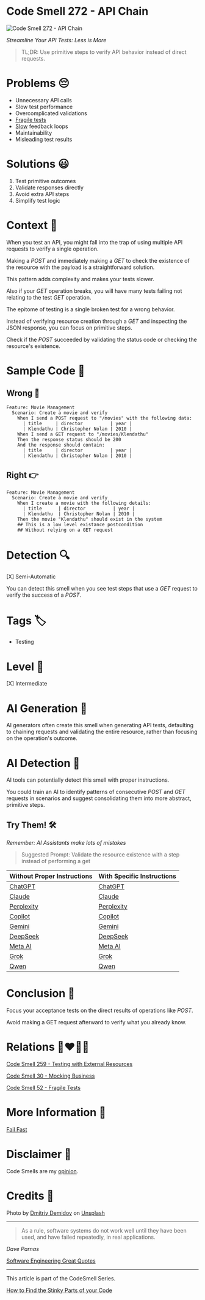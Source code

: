 # Code Smell 272 - API Chain

![Code Smell 272 - API Chain](Code%20Smell%20272%20-%20API%20Chain.jpg)

*Streamline Your API Tests: Less is More*

> TL;DR: Use primitive steps to verify API behavior instead of direct requests.

# Problems 😔

- Unnecessary API calls
- Slow test performance
- Overcomplicated validations
- [Fragile tests](https://github.com/mcsee/Software-Design-Articles/tree/main/Articles/Code%20Smells/Code%20Smell%2052%20-%20Fragile%20Tests/readme.md)
- [Slow](https://github.com/mcsee/Software-Design-Articles/tree/main/Articles/Theory/Fail%20Fast/readme.md) feedback loops
- Maintainability
- Misleading test results

# Solutions 😃

1. Test primitive outcomes
2. Validate responses directly
3. Avoid extra API steps
4. Simplify test logic

# Context 💬

When you test an API, you might fall into the trap of using multiple API requests to verify a single operation.

Making a *POST* and immediately making a *GET* to check the existence of the resource with the payload is a straightforward solution. 

This pattern adds complexity and makes your tests slower. 

Also if your *GET* operation breaks, you will have many tests failing not relating to the test *GET* operation.

The epitome of testing is a single broken test for a wrong behavior.

Instead of verifying resource creation through a *GET* and inspecting the JSON response, you can focus on primitive steps. 

Check if the *POST* succeeded by validating the status code or checking the resource's existence.

# Sample Code 📖

## Wrong 🚫

<!-- [Gist Url](https://gist.github.com/mcsee/5eb9b894e0b974af2a2ad4ba6a7a9072) -->

```gherkin
Feature: Movie Management
  Scenario: Create a movie and verify
    When I send a POST request to "/movies" with the following data:
      | title     | director          | year |
      | Klendathu | Christopher Nolan | 2010 |
    When I send a GET request to "/movies/Klendathu"
    Then the response status should be 200
    And the response should contain:
      | title     | director          | year |
      | Klendathu | Christopher Nolan | 2010 |
```

## Right 👉

<!-- [Gist Url](https://gist.github.com/mcsee/69210049d4e68330f70cf1dbbe66dcba) -->

```gherkin
Feature: Movie Management
  Scenario: Create a movie and verify
    When I create a movie with the following details:
      | title      | director          | year |
      | Klendathu  | Christopher Nolan | 2010 |
    Then the movie "Klendathu" should exist in the system
    ## This is a low level existance postcondition
    ## Without relying on a GET request
```

# Detection 🔍

[X] Semi-Automatic 

You can detect this smell when you see test steps that use a *GET* request to verify the success of a *POST*. 

# Tags 🏷️

- Testing

# Level 🔋

[X] Intermediate

# AI Generation 🤖

AI generators often create this smell when generating API tests, defaulting to chaining requests and validating the entire resource, rather than focusing on the operation's outcome.

# AI Detection 🥃

AI tools can potentially detect this smell with proper instructions. 

You could train an AI to identify patterns of consecutive *POST* and *GET* requests in scenarios and suggest consolidating them into more abstract, primitive steps.

## Try Them! 🛠

*Remember: AI Assistants make lots of mistakes*

> Suggested Prompt: Validate the resource existence with a step instead of performing a get

| Without Proper Instructions    | With Specific Instructions |
| -------- | ------- |
| [ChatGPT](https://chat.openai.com/?q=Correct+and+explain+this+code%3A+%60%60%60gherkin%0D%0AFeature%3A+Movie+Management%0D%0A++Scenario%3A+Create+a+movie+and+verify%0D%0A++++When+I+send+a+POST+request+to+%22%2Fmovies%22+with+the+following+data%3A%0D%0A++++++%7C+title+++++%7C+director++++++++++%7C+year+%7C%0D%0A++++++%7C+Klendathu+%7C+Christopher+Nolan+%7C+2010+%7C%0D%0A++++When+I+send+a+GET+request+to+%22%2Fmovies%2FKlendathu%22%0D%0A++++Then+the+response+status+should+be+200%0D%0A++++And+the+response+should+contain%3A%0D%0A++++++%7C+title+++++%7C+director++++++++++%7C+year+%7C%0D%0A++++++%7C+Klendathu+%7C+Christopher+Nolan+%7C+2010+%7C%0D%0A%60%60%60) | [ChatGPT](https://chat.openai.com/?q=Validate+the+resource+existence+with+a+step+instead+of+performing+a+get%3A+%60%60%60gherkin%0D%0AFeature%3A+Movie+Management%0D%0A++Scenario%3A+Create+a+movie+and+verify%0D%0A++++When+I+send+a+POST+request+to+%22%2Fmovies%22+with+the+following+data%3A%0D%0A++++++%7C+title+++++%7C+director++++++++++%7C+year+%7C%0D%0A++++++%7C+Klendathu+%7C+Christopher+Nolan+%7C+2010+%7C%0D%0A++++When+I+send+a+GET+request+to+%22%2Fmovies%2FKlendathu%22%0D%0A++++Then+the+response+status+should+be+200%0D%0A++++And+the+response+should+contain%3A%0D%0A++++++%7C+title+++++%7C+director++++++++++%7C+year+%7C%0D%0A++++++%7C+Klendathu+%7C+Christopher+Nolan+%7C+2010+%7C%0D%0A%60%60%60) |
| [Claude](https://claude.ai/new?q=Correct+and+explain+this+code%3A+%60%60%60gherkin%0D%0AFeature%3A+Movie+Management%0D%0A++Scenario%3A+Create+a+movie+and+verify%0D%0A++++When+I+send+a+POST+request+to+%22%2Fmovies%22+with+the+following+data%3A%0D%0A++++++%7C+title+++++%7C+director++++++++++%7C+year+%7C%0D%0A++++++%7C+Klendathu+%7C+Christopher+Nolan+%7C+2010+%7C%0D%0A++++When+I+send+a+GET+request+to+%22%2Fmovies%2FKlendathu%22%0D%0A++++Then+the+response+status+should+be+200%0D%0A++++And+the+response+should+contain%3A%0D%0A++++++%7C+title+++++%7C+director++++++++++%7C+year+%7C%0D%0A++++++%7C+Klendathu+%7C+Christopher+Nolan+%7C+2010+%7C%0D%0A%60%60%60) | [Claude](https://claude.ai/new?q=Validate+the+resource+existence+with+a+step+instead+of+performing+a+get%3A+%60%60%60gherkin%0D%0AFeature%3A+Movie+Management%0D%0A++Scenario%3A+Create+a+movie+and+verify%0D%0A++++When+I+send+a+POST+request+to+%22%2Fmovies%22+with+the+following+data%3A%0D%0A++++++%7C+title+++++%7C+director++++++++++%7C+year+%7C%0D%0A++++++%7C+Klendathu+%7C+Christopher+Nolan+%7C+2010+%7C%0D%0A++++When+I+send+a+GET+request+to+%22%2Fmovies%2FKlendathu%22%0D%0A++++Then+the+response+status+should+be+200%0D%0A++++And+the+response+should+contain%3A%0D%0A++++++%7C+title+++++%7C+director++++++++++%7C+year+%7C%0D%0A++++++%7C+Klendathu+%7C+Christopher+Nolan+%7C+2010+%7C%0D%0A%60%60%60) |
| [Perplexity](https://www.perplexity.ai/?q=Correct+and+explain+this+code%3A+%60%60%60gherkin%0D%0AFeature%3A+Movie+Management%0D%0A++Scenario%3A+Create+a+movie+and+verify%0D%0A++++When+I+send+a+POST+request+to+%22%2Fmovies%22+with+the+following+data%3A%0D%0A++++++%7C+title+++++%7C+director++++++++++%7C+year+%7C%0D%0A++++++%7C+Klendathu+%7C+Christopher+Nolan+%7C+2010+%7C%0D%0A++++When+I+send+a+GET+request+to+%22%2Fmovies%2FKlendathu%22%0D%0A++++Then+the+response+status+should+be+200%0D%0A++++And+the+response+should+contain%3A%0D%0A++++++%7C+title+++++%7C+director++++++++++%7C+year+%7C%0D%0A++++++%7C+Klendathu+%7C+Christopher+Nolan+%7C+2010+%7C%0D%0A%60%60%60) | [Perplexity](https://www.perplexity.ai/?q=Validate+the+resource+existence+with+a+step+instead+of+performing+a+get%3A+%60%60%60gherkin%0D%0AFeature%3A+Movie+Management%0D%0A++Scenario%3A+Create+a+movie+and+verify%0D%0A++++When+I+send+a+POST+request+to+%22%2Fmovies%22+with+the+following+data%3A%0D%0A++++++%7C+title+++++%7C+director++++++++++%7C+year+%7C%0D%0A++++++%7C+Klendathu+%7C+Christopher+Nolan+%7C+2010+%7C%0D%0A++++When+I+send+a+GET+request+to+%22%2Fmovies%2FKlendathu%22%0D%0A++++Then+the+response+status+should+be+200%0D%0A++++And+the+response+should+contain%3A%0D%0A++++++%7C+title+++++%7C+director++++++++++%7C+year+%7C%0D%0A++++++%7C+Klendathu+%7C+Christopher+Nolan+%7C+2010+%7C%0D%0A%60%60%60) |
| [Copilot](https://www.bing.com/chat?showconv=1&sendquery=1&q=Correct+and+explain+this+code%3A+%60%60%60gherkin%0D%0AFeature%3A+Movie+Management%0D%0A++Scenario%3A+Create+a+movie+and+verify%0D%0A++++When+I+send+a+POST+request+to+%22%2Fmovies%22+with+the+following+data%3A%0D%0A++++++%7C+title+++++%7C+director++++++++++%7C+year+%7C%0D%0A++++++%7C+Klendathu+%7C+Christopher+Nolan+%7C+2010+%7C%0D%0A++++When+I+send+a+GET+request+to+%22%2Fmovies%2FKlendathu%22%0D%0A++++Then+the+response+status+should+be+200%0D%0A++++And+the+response+should+contain%3A%0D%0A++++++%7C+title+++++%7C+director++++++++++%7C+year+%7C%0D%0A++++++%7C+Klendathu+%7C+Christopher+Nolan+%7C+2010+%7C%0D%0A%60%60%60) | [Copilot](https://www.bing.com/chat?showconv=1&sendquery=1&q=Validate+the+resource+existence+with+a+step+instead+of+performing+a+get%3A+%60%60%60gherkin%0D%0AFeature%3A+Movie+Management%0D%0A++Scenario%3A+Create+a+movie+and+verify%0D%0A++++When+I+send+a+POST+request+to+%22%2Fmovies%22+with+the+following+data%3A%0D%0A++++++%7C+title+++++%7C+director++++++++++%7C+year+%7C%0D%0A++++++%7C+Klendathu+%7C+Christopher+Nolan+%7C+2010+%7C%0D%0A++++When+I+send+a+GET+request+to+%22%2Fmovies%2FKlendathu%22%0D%0A++++Then+the+response+status+should+be+200%0D%0A++++And+the+response+should+contain%3A%0D%0A++++++%7C+title+++++%7C+director++++++++++%7C+year+%7C%0D%0A++++++%7C+Klendathu+%7C+Christopher+Nolan+%7C+2010+%7C%0D%0A%60%60%60) |
| [Gemini](https://gemini.google.com/) | [Gemini](https://gemini.google.com/) | 
| [DeepSeek](https://chat.deepseek.com/) | [DeepSeek](https://chat.deepseek.com/) | 
| [Meta AI](https://www.meta.ai/chat) | [Meta AI](https://www.meta.ai/) | 
| [Grok](https://grok.com/) | [Grok](https://grok.com/) | 
| [Qwen](https://chat.qwen.ai/) | [Qwen](https://chat.qwen.ai/) | 

# Conclusion 🏁

Focus your acceptance tests on the direct results of operations like *POST*.

Avoid making a GET request afterward to verify what you already know.

# Relations 👩‍❤️‍💋‍👨

[Code Smell 259 - Testing with External Resources](https://github.com/mcsee/Software-Design-Articles/tree/main/Articles/Code%20Smells/Code%20Smell%20259%20-%20Testing%20with%20External%20Resources/readme.md)

[Code Smell 30 - Mocking Business](https://github.com/mcsee/Software-Design-Articles/tree/main/Articles/Code%20Smells/Code%20Smell%2030%20-%20Mocking%20Business/readme.md)

[Code Smell 52 - Fragile Tests](https://github.com/mcsee/Software-Design-Articles/tree/main/Articles/Code%20Smells/Code%20Smell%2052%20-%20Fragile%20Tests/readme.md)

# More Information 📕

[Fail Fast](https://github.com/mcsee/Software-Design-Articles/tree/main/Articles/Theory/Fail%20Fast/readme.md)

# Disclaimer 📘

Code Smells are my [opinion](https://github.com/mcsee/Software-Design-Articles/tree/main/Articles/Blogging/I%20Wrote%20More%20than%2090%20Articles%20on%202021%20Here%20is%20What%20I%20Learned/readme.md).

# Credits 🙏

Photo by [Dmitriy Demidov](https://unsplash.com/@fotograw) on [Unsplash](https://unsplash.com/photos/a-group-of-wrenches-arranged-in-a-circle-iuuJC_pjLU0)
    
* * *

> As a rule, software systems do not work well until they have been used, and have failed repeatedly, in real applications.

_Dave Parnas_
   
[Software Engineering Great Quotes](https://github.com/mcsee/Software-Design-Articles/tree/main/Articles/Quotes/Software%20Engineering%20Great%20Quotes/readme.md)

* * *

This article is part of the CodeSmell Series.

[How to Find the Stinky Parts of your Code](https://github.com/mcsee/Software-Design-Articles/tree/main/Articles/Code%20Smells/How%20to%20Find%20the%20Stinky%20parts%20of%20your%20Code/readme.md)
